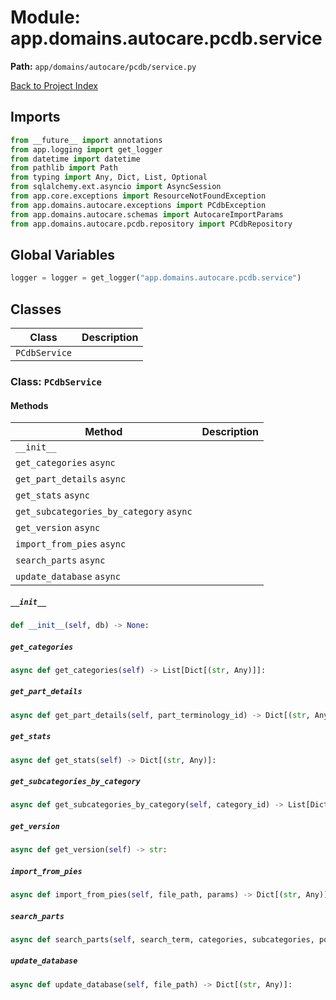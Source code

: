 # Module: app.domains.autocare.pcdb.service

**Path:** `app/domains/autocare/pcdb/service.py`

[Back to Project Index](../../../../../index.md)

## Imports
```python
from __future__ import annotations
from app.logging import get_logger
from datetime import datetime
from pathlib import Path
from typing import Any, Dict, List, Optional
from sqlalchemy.ext.asyncio import AsyncSession
from app.core.exceptions import ResourceNotFoundException
from app.domains.autocare.exceptions import PCdbException
from app.domains.autocare.schemas import AutocareImportParams
from app.domains.autocare.pcdb.repository import PCdbRepository
```

## Global Variables
```python
logger = logger = get_logger("app.domains.autocare.pcdb.service")
```

## Classes

| Class | Description |
| --- | --- |
| `PCdbService` |  |

### Class: `PCdbService`

#### Methods

| Method | Description |
| --- | --- |
| `__init__` |  |
| `get_categories` `async` |  |
| `get_part_details` `async` |  |
| `get_stats` `async` |  |
| `get_subcategories_by_category` `async` |  |
| `get_version` `async` |  |
| `import_from_pies` `async` |  |
| `search_parts` `async` |  |
| `update_database` `async` |  |

##### `__init__`
```python
def __init__(self, db) -> None:
```

##### `get_categories`
```python
async def get_categories(self) -> List[Dict[(str, Any)]]:
```

##### `get_part_details`
```python
async def get_part_details(self, part_terminology_id) -> Dict[(str, Any)]:
```

##### `get_stats`
```python
async def get_stats(self) -> Dict[(str, Any)]:
```

##### `get_subcategories_by_category`
```python
async def get_subcategories_by_category(self, category_id) -> List[Dict[(str, Any)]]:
```

##### `get_version`
```python
async def get_version(self) -> str:
```

##### `import_from_pies`
```python
async def import_from_pies(self, file_path, params) -> Dict[(str, Any)]:
```

##### `search_parts`
```python
async def search_parts(self, search_term, categories, subcategories, positions, page, page_size) -> Dict[(str, Any)]:
```

##### `update_database`
```python
async def update_database(self, file_path) -> Dict[(str, Any)]:
```
